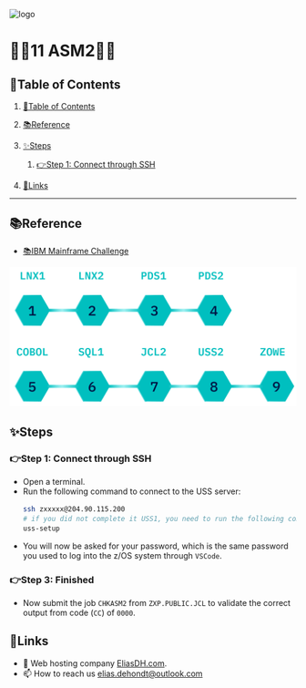 ![logo](https://eliasdh.com/assets/media/images/logo-github.png)
# 💙🤍11 ASM2🤍💙

## 📘Table of Contents

1. [📘Table of Contents](#📘table-of-contents)
2. [📚Reference](#📚reference)
3. [✨Steps](#✨steps)
    1. [👉Step 1: Connect through SSH](#👉step-1-connect-through-ssh)
    
4. [🔗Links](#🔗links)

---

## 📚Reference

- [📚IBM Mainframe Challenge](https://ibmzxplore-static.s3.eu-gb.cloud-object-storage.appdomain.cloud/ASM2.pdf)

![IBM Fundamentals](/Images/IBM-Advanced.png)

## ✨Steps

### 👉Step 1: Connect through SSH

- Open a terminal.
- Run the following command to connect to the USS server:
    ```bash
    ssh zxxxxx@204.90.115.200
    # if you did not complete it USS1, you need to run the following command:
    uss-setup
    ```
- You will now be asked for your password, which is the same password you used to log into the z/OS system through `VSCode`.














### 👉Step 3: Finished

- Now submit the job `CHKASM2` from `ZXP.PUBLIC.JCL` to validate the correct output from code (`CC`) of `0000`.

## 🔗Links
- 👯 Web hosting company [EliasDH.com](https://eliasdh.com).
- 📫 How to reach us elias.dehondt@outlook.com